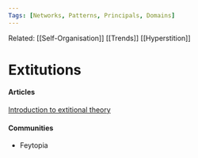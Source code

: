 ```yaml
---
Tags: [Networks, Patterns, Principals, Domains]
---
```

Related: [[Self-Organisation]] [[Trends]] [[Hyperstition]] 
# Extitutions

#### Articles
[Introduction to extitional theory](https://medium.com/berkman-klein-center/an-introduction-to-extitutional-theory-e74b5a49ea53)

#### Communities
- Feytopia